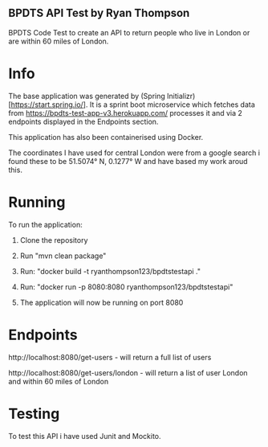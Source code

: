 ## BPDTS API Test by Ryan Thompson
BPDTS Code Test to create an API to return people who live in London or are within 60 miles of London.

# Info

The base application was generated by (Spring Initializr)[https://start.spring.io/]. It is a sprint boot microservice which fetches data from https://bpdts-test-app-v3.herokuapp.com/ processes it and via 2 endpoints displayed in the Endpoints section.

This application has also been containerised using Docker.

The coordinates I have used for central London were from a google search i found these to be 51.5074° N, 0.1277° W and have based my work aroud this.

# Running

To run the application:

1. Clone the repository

2. Run "mvn clean package"

3. Run: "docker build -t ryanthompson123/bpdtstestapi ."

4. Run: "docker run -p 8080:8080 ryanthompson123/bpdtstestapi"

5. The application will now be running on port 8080

# Endpoints

http://localhost:8080/get-users - will return a full list of users

http://localhost:8080/get-users/london - will return a list of user London and within 60 miles of London

# Testing

To test this API i have used Junit and Mockito.
